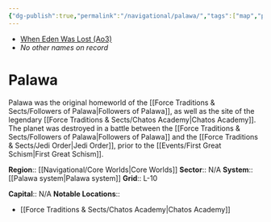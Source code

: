 ```yaml
---
{"dg-publish":true,"permalink":"/navigational/palawa/","tags":["map","planet","core"]}
---
```


- [When Eden Was Lost (Ao3)](https://archiveofourown.org/works/19334440/chapters/45992584)
- *No other names on record*
# Palawa

Palawa was the original homeworld of the [[Force Traditions & Sects/Followers of Palawa\|Followers of Palawa]], as well as the site of the legendary [[Force Traditions & Sects/Chatos Academy\|Chatos Academy]]. The planet was destroyed in a battle between the [[Force Traditions & Sects/Followers of Palawa\|Followers of Palawa]] and the [[Force Traditions & Sects/Jedi Order\|Jedi Order]], prior to the [[Events/First Great Schism\|First Great Schism]]. 

**Region**::  [[Navigational/Core Worlds\|Core Worlds]]
**Sector**::  N/A
**System**::  [[Palawa system\|Palawa system]]
**Grid**::  L-10

**Capital**::  N/A
**Notable Locations**::
- [[Force Traditions & Sects/Chatos Academy\|Chatos Academy]]
